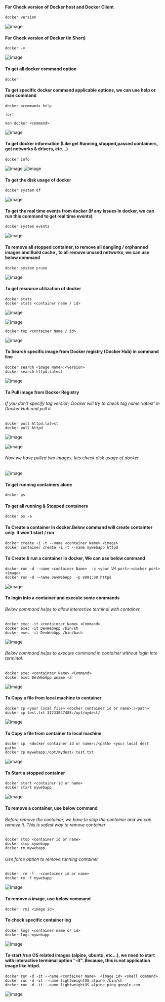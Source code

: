 #### For Check version of Docker host and Docker Client
```
docker version
```
![image](https://github.com/mahendran-indiabees/MyScripts/assets/96326288/aa6408af-87e1-4ddf-ab00-e3eb793fcbfe)

#### For Check version of Docker (In Short)
```
docker -v
```
![image](https://github.com/mahendran-indiabees/MyScripts/assets/96326288/d61f8143-ef8e-432c-b9bf-faf537e27319)

#### To get all docker command option 
```
docker
```
#### To get specific docker command applicable options, we can  use help or man command
```
docker <command> help

(or)

man docker <command>
```
![image](https://github.com/mahendran-indiabees/MyScripts/assets/96326288/5aff9688-a49f-453c-a04c-3f9a0d7c20c6)

#### To get docker information (Like get Running,stopped,passed containers, get networks & drivers, etc...)
```
docker info
```
![image](https://github.com/mahendran-indiabees/MyScripts/assets/96326288/7679cc2b-0205-462a-8bfd-23e0d9fcc545)
![image](https://github.com/mahendran-indiabees/MyScripts/assets/96326288/9796befc-bba8-4c05-9de1-4e4c42c251eb)

#### To get the disk usage of docker
```
docker system df
```
![image](https://github.com/mahendran-indiabees/MyScripts/assets/96326288/35bed768-85ed-4eb0-8f6e-fa871424a73c)

#### To get the real time events from docker (If any issues in docker, we can run this command to get real time events)
```
docker system events
```
![image](https://github.com/mahendran-indiabees/MyScripts/assets/96326288/11f38ed4-67dd-4fc9-8fd7-dac0071a39d3)

#### To remove all stopped container, to remove all dangling / orphanned images and Build cache , to all remove unused networks, we can use below command
```
docker system prune
```
![image](https://github.com/mahendran-indiabees/MyScripts/assets/96326288/4225fe34-699d-4dcc-a2b8-4bcfee485000)

#### To get resource utilization of docker
```
docker stats
docker stats <container name / id>
```
![image](https://github.com/mahendran-indiabees/MyScripts/assets/96326288/fa0d5658-1381-4318-a085-57d6e3600630)

![image](https://github.com/mahendran-indiabees/MyScripts/assets/96326288/02702677-5b82-49f3-a2f2-3153d6122f8a)
```
docker top <container Name / id>
```
![image](https://github.com/mahendran-indiabees/MyScripts/assets/96326288/3ea52ab2-94f8-41c0-88c8-86ad63a4053e)


#### To Search specific image from Docker registry (Docker Hub) in command line
```
docker search <image Name>:<version>
docker search httpd:latest
```
![image](https://github.com/mahendran-indiabees/MyScripts/assets/96326288/ed47640d-f0d0-4a63-8bc3-dc2aeb8c0014)

#### To Pull image from Docker Registry
###### If you don't specify tag version, Docker will try to check tag name 'latest' in Docker Hub and pull it.
```
docker pull httpd:latest
docker pull httpd
```
![image](https://github.com/mahendran-indiabees/MyScripts/assets/96326288/ce86a094-eec6-4b9d-b30f-53e405ab9597)

![image](https://github.com/mahendran-indiabees/MyScripts/assets/96326288/865af638-7f02-453a-8c5c-bce8aec864be)

###### Now we have pulled two images, lets check disk usage of docker
![image](https://github.com/mahendran-indiabees/MyScripts/assets/96326288/de2541eb-2960-49ca-82ad-e4a38ef7e033)

#### To get running containers alone
```
docker ps
```

#### To get all running & Stopped containers
```
docker ps -a
```
#### To Create a container in docker.Below command will create containter only. It won't start / run
```
docker create -i -t --name <container Name> <image>
docker container create -i -t --name mywebapp httpd
```

#### To Create & run a container in docker, We can use below command
```
docker run -d --name <container Name>  -p <your VM port>:<docker port> <image>
docker run -d --name DevWebApp  -p 8001:80 httpd
```
![image](https://github.com/mahendran-indiabees/MyScripts/assets/96326288/a247d4ae-e995-4d78-bb3b-97d4868e721a)

#### To login into a container and execute some commands

###### Below command helps to allow interactive terminal with container.
```
docker exec -it <containter Name> <Command>
docker exec -it DevWebApp /bin/sh
docker exec -it DevWebApp /bin/bash
```
![image](https://github.com/mahendran-indiabees/MyScripts/assets/96326288/7be5fa29-ee67-4eea-945d-4e10bb8db6a9)

###### Below command helps to execute command in container without login into terminal.
```
docker exec <containter Name> <Command>
docker exec DevWebApp uname -a
```
![image](https://github.com/mahendran-indiabees/MyScripts/assets/96326288/a732c5fb-66b1-4b52-af46-3e11accda2fd)

#### To Copy a file from local machine to container
```
docker cp <your local file> <docker container id or name>:/<path>
docker cp test.txt 31233847488:/opt/mydest/
```
![image](https://github.com/mahendran-indiabees/MyScripts/assets/96326288/14d2c535-b909-454b-80d6-dbcd116f7641)

#### To Copy a file from container to local machine
```
docker cp  <docker container id or name>:/<path> <your local dest path>
docker cp mywebapp:/opt/mydest/ test.txt
```
![image](https://github.com/mahendran-indiabees/MyScripts/assets/96326288/acc6d06a-3ca3-4bc2-90ad-147dd0f19b7f)

#### To Start a stopped container
```
docker start <container id or name>
docker start mywebapp
```
![image](https://github.com/mahendran-indiabees/MyScripts/assets/96326288/b0086593-95be-4572-96ce-d4f4718c9a0e)

#### To remove a container, use below command
###### Before remove the container, we have to stop the container and we can remove it. This is safest way to remove container
```
docker stop <container id or name>
docker stop mywebapp
docker rm mywebapp
```
###### Use force option to remove running container
```
docker  rm -f  -<container id or name>
docker rm -f mywebapp
```
![image](https://github.com/mahendran-indiabees/MyScripts/assets/96326288/2238677e-acb3-48c4-81c5-722754f15fed)

#### To remove a image, use below command
```
docker  rmi <image Id>
```
#### To check specific container log
```
docker logs <container name or id>
docker logs mywebapp
```
![image](https://github.com/mahendran-indiabees/MyScripts/assets/96326288/e15063fb-18aa-48e7-bea4-db8d493330f3)

#### To start /run OS related images (alpine, ubuntu, etc...), we need to start with interactive termimal option "-it". Because, this is not application image like httpd.
```
docker run -d -it --name <container Name>  <image id> <shell command>
docker run -d -it --name lightweightOS alpine /bin/sh
docker run -d -it --name lightweightOS alpine ping google.com
```
![image](https://github.com/mahendran-indiabees/MyScripts/assets/96326288/c19b061c-e27e-45dc-b998-c3f8e46b4d8d)


